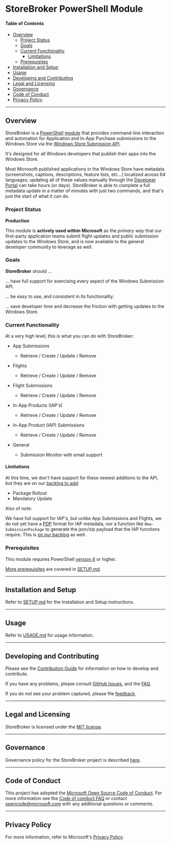 # StoreBroker PowerShell Module

#### Table of Contents

* [Overview](#overview)
    *   [Project Status](#project-status)
    *   [Goals](#goals)
    *   [Current Functionality](#current-functionality)
        *   [Limitations](#limitations)
    *   [Prerequisites](#prerequisites)
*   [Installation and Setup](#installation-and-setup)
*   [Usage](#usage)
*   [Developing and Contributing](#developing-and-contributing)
*   [Legal and Licensing](#legal-and-licensing)
*   [Governance](#governance)
*   [Code of Conduct](#code-of-conduct)
*   [Privacy Policy](#privacy-policy)

----------

## Overview

StoreBroker is a [PowerShell](https://microsoft.com/powershell) [module](https://technet.microsoft.com/en-us/library/dd901839.aspx)
that provides command-line interaction and automation for Application and In-App Purchase
submissions to the Windows Store via the
[Windows Store Submission API](https://msdn.microsoft.com/windows/uwp/monetize/create-and-manage-submissions-using-windows-store-services).

It's designed for all Windows developers that publish their apps into the Windows Store.

Most Microsoft-published applications in the Windows Store have metadata (screenshots, captions,
descriptions, feature lists, etc...) localized across 64 languages; updating all of these values
manually through the [Developer Portal](https://dev.windows.com) can take hours (or days).
StoreBroker is able to complete a full metadata update in a matter of minutes with just two
commands, and that's just the start of what it can do.

### Project Status

**Production**

This module is **actively used within Microsoft** as the _primary way_ that our first-party
application teams submit flight updates and public submission updates to the Windows Store,
and is now available to the general developer community to leverage as well.

### Goals

**StoreBroker** should ...

... have full support for exercising every aspect of the Windows Submission API.

... be easy to use, and consistent in its functionality.

... save developer time and decrease the friction with getting updates to the Windows Store.

### Current Functionality

At a very high level, this is what you can do with StoreBroker:

 - App Submissions
    - Retrieve / Create / Update / Remove

 - Flights
    - Retrieve / Create / Update / Remove

 - Flight Submissions
    - Retrieve / Create / Update / Remove

 - In-App Products (IAP's)
    - Retrieve / Create / Update / Remove

 - In-App Product (IAP) Submissions
    - Retrieve / Create / Update / Remove

 - General
    - Submission Monitor with email support

#### Limitations

At this time, we don't have support for these newest additions to the API, but they are on our
[backlog to add](https://github.com/Microsoft/StoreBroker/issues/2):

  - Package Rollout
  - Mandatory Update

Also of note:

We have full support for IAP's, but unlike App Submissions and Flights, we do not yet have
a [PDP](Documentation/PDP.md) format for IAP metadata, nor a function like `New-SubmissionPackage`
to generate the json/zip payload that the IAP functions require.  This is
[on our backlog](https://github.com/Microsoft/StoreBroker/issues/3) as well.

### Prerequisites

This module requires PowerShell [version 4](https://en.wikipedia.org/wiki/PowerShell#PowerShell_4.0)
or higher.

[More prerequisites](Documentation/SETUP.md#prerequisites) are covered in
[SETUP.md](Documentation/SETUP.md#prerequisites).

----------

## Installation and Setup

Refer to [SETUP.md](Documentation/SETUP.md) for the Installation and Setup instructions.

----------

## Usage

Refer to [USAGE.md](Documentation/USAGE.md) for usage information.

----------

## Developing and Contributing

Please see the [Contribution Guide](CONTRIBUTING.md) for information on how to develop and
contribute.

If you have any problems, please consult [GitHub Issues](https://github.com/Microsoft/StoreBroker/issues),
and the [FAQ](Documentation/USAGE.md#faq).

If you do not see your problem captured, please file [feedback](CONTRIBUTING.md#feedback).

----------

## Legal and Licensing

StoreBroker is licensed under the [MIT license](LICENSE).

-------------------

## Governance

Governance policy for the StoreBroker project is described [here](Documentation/GOVERNANCE.md).

----------

## Code of Conduct

This project has adopted the [Microsoft Open Source Code of Conduct](https://opensource.microsoft.com/codeofconduct/).
For more information see the [Code of conduct FAQ](https://opensource.microsoft.com/codeofconduct/faq/)
or contact [opencode@microsoft.com](mailto:opencode@microsoft.com) with any additional questions
or comments.

----------

## Privacy Policy

For more information, refer to Microsoft's [Privacy Policy](https://go.microsoft.com/fwlink/?LinkID=521839).